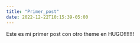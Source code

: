 ```yaml
---
title: "Primer_post"
date: 2022-12-22T10:15:39-05:00
---
```

Este es mi primer post con otro theme en HUGO!!!!!!!
